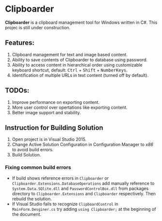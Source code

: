 # Clipboarder
**Clipboarder** is a clipboard management tool for Windows written in C#. This projec is still under construction.

## Features:
1. Clipboard management for text and image based content.
2. Ability to save contents of Clipboarder to database using password.
3. Ability to access content in hierarchical order using customizable  keyboard shortcut, default: <kbd>Ctrl</kbd> + <kbd>Shift</kbd> + <kbd>NumberKeys</kbd>.
4. Identification of multiple URLs in text content (turned off by default).

## TODOs:
1. Improve performance on exporting content.
2. More user control over opertations like exporting content.
3. Better image support and stability.

## Instruction for Building Solution
1. Open project is in Visual Studio 2015.
2. Change Active Solution Configuration in Configuration Manager to *x86* to avoid build errors.
3. Build Solution. 

### Fixing common build errors
* If build shows reference errors in `Clipboarder` or `Clipboarder.Extensions.DatabaseOperations` add manually reference to `System.Data.SQlite.dll` and `PasswordControlBox.dll` from packages directory to `Clipboarder.Extensions` and `Clipboarder` respectively. Then rebuild the solution.
* If Visual Studio fails to recognize `ClipboardControl` in `MainForm.Desginer.cs` try adding `using Clipboarder;` at the beginning of the document.
